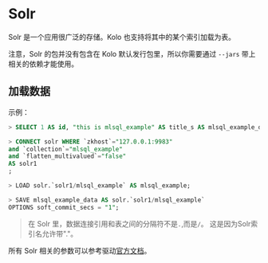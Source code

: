 # Solr

Solr 是一个应用很广泛的存储。Kolo 也支持将其中的某个索引加载为表。

注意，Solr 的包并没有包含在 Kolo 默认发行包里，所以你需要通过 `--jars` 带上相关的依赖才能使用。

## 加载数据

示例：

```sql
> SELECT 1 AS id, "this is mlsql_example" AS title_s AS mlsql_example_data;

> CONNECT solr WHERE `zkhost`="127.0.0.1:9983"
and `collection`="mlsql_example"
and `flatten_multivalued`="false"
AS solr1
;

> LOAD solr.`solr1/mlsql_example` AS mlsql_example;

> SAVE mlsql_example_data AS solr.`solr1/mlsql_example`
OPTIONS soft_commit_secs = "1";
```

>在 Solr 里，数据连接引用和表之间的分隔符不是`.`,而是`/`。 这是因为Solr索引名允许带"."。

所有 Solr 相关的参数可以参考驱动[官方文档](https://github.com/lucidworks/spark-solr)。

